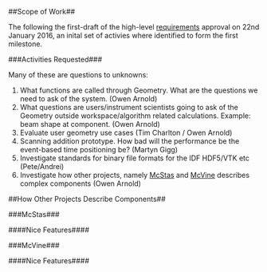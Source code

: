 ##Scope of Work##

The following the first-draft of the high-level [requirements](https://github.com/mantidproject/documents/blob/master/Design/Instrument-2.0/requirements-v2.md) approval on 22nd January 2016, an inital set of activies where identified to form the first milestone. 

###Activities Requested###

Many of these are questions to unknowns:

1. What functions are called through Geometry. What are the questions we need to ask of the system. (Owen Arnold)
1. What questions are users/instrument scientists going to ask of the Geometry outside workspace/algorithm related calculations. Example: beam shape at component. (Owen Arnold)
1. Evaluate user geometry use cases (Tim Charlton / Owen Arnold)
1. Scanning addition prototype. How bad will the performance be the event-based time positioning be? (Martyn Gigg)
1. Investigate standards for binary file formats for the IDF HDF5/VTK etc (Pete/Andrei)
1. Investigate how other projects, namely [McStas](http://www.mcstas.org/download/components/) and [McVine](https://github.com/mcvine/resources/blob/master/instruments/ARCS/resources/ARCS.xml) describes complex components (Owen Arnold)

##How Other Projects Describe Components##

###McStas###

####Nice Features####

###McVine###

####Nice Features####

